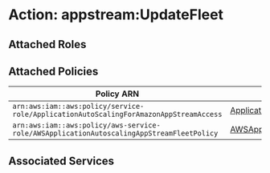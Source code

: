 # Action: appstream:UpdateFleet

## Attached Roles

## Attached Policies

| Policy ARN | Policy Name |
|------------|-------------|
| `arn:aws:iam::aws:policy/service-role/ApplicationAutoScalingForAmazonAppStreamAccess` | [ApplicationAutoScalingForAmazonAppStreamAccess](../policies.md#applicationautoscalingforamazonappstreamaccess) |
| `arn:aws:iam::aws:policy/aws-service-role/AWSApplicationAutoscalingAppStreamFleetPolicy` | [AWSApplicationAutoscalingAppStreamFleetPolicy](../policies.md#awsapplicationautoscalingappstreamfleetpolicy) |

## Associated Services

